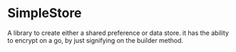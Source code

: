 # SimpleStore
A library to create either a shared preference or data store. it has the ability to encrypt on a go, by just signifying on the builder method.
